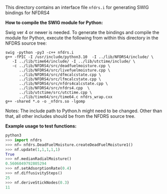 This directory contains an interface file ```nfdrs.i``` for generating SWIG bindings for NFDRS4

**How to compile the SWIG module for Python:**

Swig ver 4 or newer is needed. To generate the bindings and compile the module for Python, execute the following from within this directory in the NFDRS source tree:
```/bin/bash
swig -python -py3 -c++ nfdrs.i
g++ -fPIC -I /usr/include/python3.10  -I ../lib/NFDRS4/include/ \
   -I ../lib/time64/include/ -I ../lib/utctime/include/ \
   -c ../lib/NFDRS4/src/deadfuelmoisture.cpp \
      ../lib/NFDRS4/src/livefuelmoisture.cpp \
      ../lib/NFDRS4/src/dfmcalcstate.cpp \
      ../lib/NFDRS4/src/lfmcalcstate.cpp \
      ../lib/NFDRS4/src/nfdrs4calcstate.cpp \
      ../lib/NFDRS4/src/nfdrs4.cpp  \
      ../lib/utctime/src/utctime.cpp \
      ../lib/time64/src/time64.c nfdrs_wrap.cxx
g++ -shared *.o -o _nfdrs.so -lgomp
```

Notes: The include path to Python.h might need to be changed. Other than that, all other includes should be from the NFDRS source tree.

**Example usage to test functions:**

```python
python3
>>> import nfdrs
>>> nf= nfdrs.DeadFuelMoisture.createDeadFuelMoisture1()
>>> nf.update(1,1,1,1,1)
True
>>> nf.medianRadialMoisture()
0.5606049792805294
>>> nf.setAdsorptionRate(0.4)
>>> nf.diffusivitySteps()
25
>>> nf.deriveStickNodes(0.3)
11
```
